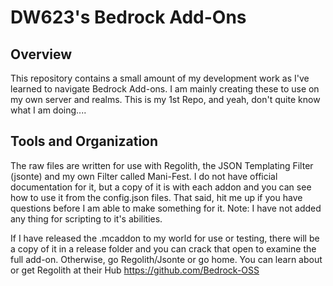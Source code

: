# DW623's Bedrock Add-Ons

## Overview
This repository contains a small amount of my development work as I've learned to navigate Bedrock Add-ons.  I am mainly creating these to use on my own server and realms.  This is my 1st Repo, and yeah, don't quite know what I am doing....

## Tools and Organization
The raw files are written for use with Regolith, the JSON Templating Filter (jsonte) and my own Filter called Mani-Fest. I do not have official documentation for it, but a copy of it is with each addon and you can see how to use it from the config.json files.  That said, hit me up if you have questions before I am able to make something for it.  Note: I have not added any thing for scripting to it's abilities.

If I have released the .mcaddon to my world for use or testing, there will be a copy of it in a release folder and you can crack that open to examine the full add-on.  Otherwise, go Regolith/Jsonte or go home.  You can learn about or get Regolith at their Hub https://github.com/Bedrock-OSS 


